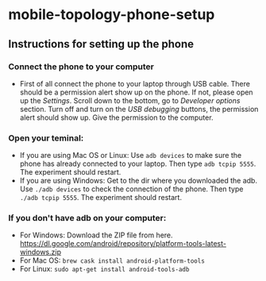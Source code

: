 # mobile-topology-phone-setup
## Instructions for setting up the phone
### Connect the phone to your computer
- First of all connect the phone to your laptop through USB cable. There should be a permission alert show up on the phone. If not, please open up the *Settings*. Scroll down to the bottom, go to *Developer options* section. Turn off and turn on the *USB debugging* buttons, the permission alert should show up. Give the permission to the computer.
### Open your teminal:
- If you are using Mac OS or Linux: Use `adb devices` to make sure the phone has already connected to your laptop. Then type `adb tcpip 5555`. The experiment should restart.
- If you are using Windows: Get to the dir where you downloaded the adb. Use `./adb devices` to check the connection of the phone. Then type `./adb tcpip 5555`. The experiment should restart.
### If you don't have adb on your computer:
- For Windows: Download the ZIP file from here. https://dl.google.com/android/repository/platform-tools-latest-windows.zip
- For Mac OS: `brew cask install android-platform-tools`
- For Linux: `sudo apt-get install android-tools-adb`
